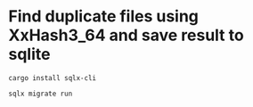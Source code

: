 # Find duplicate files using XxHash3_64 and save result to sqlite 

```
cargo install sqlx-cli 
```

```
sqlx migrate run  
```

